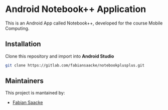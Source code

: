# Android Notebook++ Application

This is an Android App called Notebook++, developed for the course Mobile Computing.

## Installation
Clone this repository and import into **Android Studio**
```bash
git clone https://gitlab.com/fabiansaacke/notebookplusplus.git
```
## Maintainers
This project is mantained by:
* [Fabian Saacke](https://gitlab.com/fabiansaacke)
